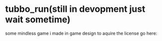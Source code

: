 # tubbo_run(still in devopment just wait sometime)
some mindless game i made in game design to aquire the license go here:
